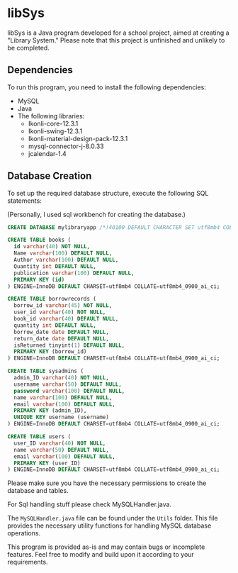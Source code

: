 # libSys

libSys is a Java program developed for a school project, aimed at creating a "Library System." Please note that this project is unfinished and unlikely to be completed.

## Dependencies

To run this program, you need to install the following dependencies:

- MySQL
- Java
- The following libraries:
  - Ikonli-core-12.3.1
  - Ikonli-swing-12.3.1
  - Ikonli-material-design-pack-12.3.1
  - mysql-connector-j-8.0.33
  - jcalendar-1.4

## Database Creation

To set up the required database structure, execute the following SQL statements:

(Personally, I used sql workbench for creating the database.)


```sql
CREATE DATABASE mylibraryapp /*!40100 DEFAULT CHARACTER SET utf8mb4 COLLATE utf8mb4_0900_ai_ci / /!80016 DEFAULT ENCRYPTION='N' */;

CREATE TABLE books (
  id varchar(40) NOT NULL,
  Name varchar(100) DEFAULT NULL,
  Author varchar(100) DEFAULT NULL,
  Quantity int DEFAULT NULL,
  publication varchar(100) DEFAULT NULL,
  PRIMARY KEY (id)
) ENGINE=InnoDB DEFAULT CHARSET=utf8mb4 COLLATE=utf8mb4_0900_ai_ci;

CREATE TABLE borrowrecords (
  borrow_id varchar(45) NOT NULL,
  user_id varchar(40) NOT NULL,
  book_id varchar(40) DEFAULT NULL,
  quantity int DEFAULT NULL,
  borrow_date date DEFAULT NULL,
  return_date date DEFAULT NULL,
  isReturned tinyint(1) DEFAULT NULL,
  PRIMARY KEY (borrow_id)
) ENGINE=InnoDB DEFAULT CHARSET=utf8mb4 COLLATE=utf8mb4_0900_ai_ci;

CREATE TABLE sysadmins (
  admin_ID varchar(40) NOT NULL,
  username varchar(50) DEFAULT NULL,
  password varchar(100) DEFAULT NULL,
  name varchar(100) DEFAULT NULL,
  email varchar(100) DEFAULT NULL,
  PRIMARY KEY (admin_ID),
  UNIQUE KEY username (username)
) ENGINE=InnoDB DEFAULT CHARSET=utf8mb4 COLLATE=utf8mb4_0900_ai_ci;

CREATE TABLE users (
  user_ID varchar(40) NOT NULL,
  name varchar(50) DEFAULT NULL,
  email varchar(100) DEFAULT NULL,
  PRIMARY KEY (user_ID)
) ENGINE=InnoDB DEFAULT CHARSET=utf8mb4 COLLATE=utf8mb4_0900_ai_ci;
```

Please make sure you have the necessary permissions to create the database and tables.

For Sql handling stuff please check MySQLHandler.java.

The `MySQLHandler.java` file can be found under the `Utils` folder. This file provides the necessary utility functions for handling MySQL database operations.

This program is provided as-is and may contain bugs or incomplete features. Feel free to modify and build upon it according to your requirements.